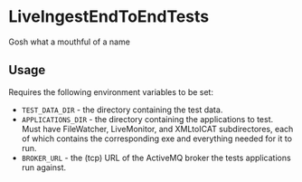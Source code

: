 # LiveIngestEndToEndTests

Gosh what a mouthful of a name

## Usage

Requires the following environment variables to be set:
 - `TEST_DATA_DIR` - the directory containing the test data.
 - `APPLICATIONS_DIR` - the directory containing the applications to test. Must have FileWatcher, LiveMonitor, and XMLtoICAT subdirectores, each of which contains the corresponding exe and everything needed for it to run.
 - `BROKER_URL` - the (tcp) URL of the ActiveMQ broker the tests applications run against.
